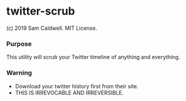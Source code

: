 twitter-scrub
=============
(c) 2019 Sam Caldwell.  MIT License.

### Purpose
This utility will scrub your Twitter timeline of anything and everything.

### Warning
* Download your twitter history first from their site.
* THIS IS IRREVOCABLE AND IRREVERSIBLE.